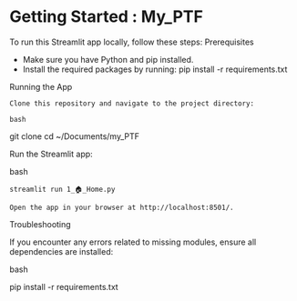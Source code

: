 # Getting Started : My_PTF
To run this Streamlit app locally, follow these steps:
Prerequisites

  - Make sure you have Python and pip installed.
  - Install the required packages by running:
    pip install -r requirements.txt

Running the App

    Clone this repository and navigate to the project directory:

    bash

git clone <repository-url>
cd ~/Documents/my_PTF

Run the Streamlit app:

bash

    streamlit run 1_🏠_Home.py

    Open the app in your browser at http://localhost:8501/.

Troubleshooting

If you encounter any errors related to missing modules, ensure all dependencies are installed:

bash

pip install -r requirements.txt
